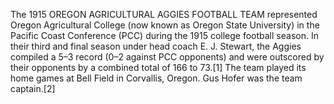 The 1915 OREGON AGRICULTURAL AGGIES FOOTBALL TEAM represented Oregon Agricultural College (now known as Oregon State University) in the Pacific Coast Conference (PCC) during the 1915 college football season. In their third and final season under head coach E. J. Stewart, the Aggies compiled a 5–3 record (0–2 against PCC opponents) and were outscored by their opponents by a combined total of 166 to 73.[1] The team played its home games at Bell Field in Corvallis, Oregon. Gus Hofer was the team captain.[2]
